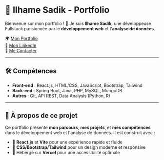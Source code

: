 # 🚀 Ilhame Sadik - Portfolio

Bienvenue sur mon portfolio ! 👋 Je suis **Ilhame Sadik**, une développeuse Fullstack passionnée par le **développement web** et l'**analyse de données**.

🌍 [Mon Portfolio](https://portfolio-psquuunyt-ilhame-sadiks-projects.vercel.app)  
🔗 [Mon LinkedIn](https://www.linkedin.com/in/ilhame-sadik-4a2404163/)  
📧 [Me Contacter](mailto:sadikilham2002@gmail.com)  

---

## 🛠 **Compétences**
- **Front-end** : React.js, HTML/CSS, JavaScript, Bootstrap, Tailwind  
- **Back-end** : Spring Boot, Java, PHP, MySQL, MongoDB  
- **Autres** : Git, API REST, Data Analysis (Python, R)  

---

## 📂 **À propos de ce projet**
Ce portfolio présente **mon parcours**, **mes projets**, et **mes compétences** dans le développement web et l'analyse de données. Il est construit avec :
- 🚀 **React.js** et **Vite** pour une expérience rapide et fluide  
- 🎨 **CSS/Bootstrap/Tailwind** pour un design moderne et responsive  
- 🔗 Hébergé sur **Vercel** pour une accessibilité optimale  


